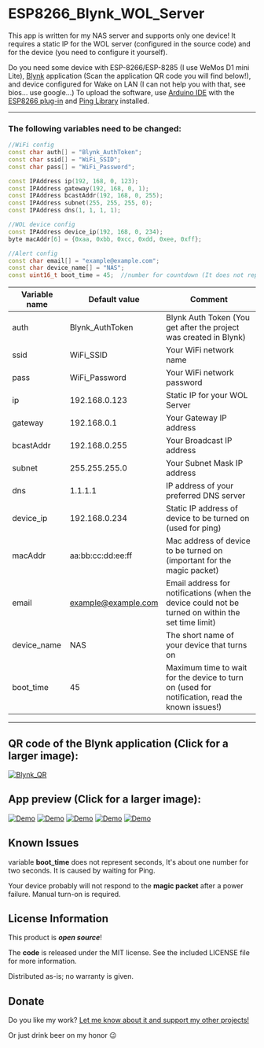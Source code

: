 # ESP8266_Blynk_WOL_Server



This app is written for my NAS server and supports only one device!
It requires a static IP for the WOL server (configured in the source code) and for the device (you need to configure it yourself).

Do you need some device with ESP-8266/ESP-8285 (I use WeMos D1 mini Lite), [Blynk](https://www.blynk.cc/getting-started/) application (Scan the application QR code you will find below!), and device configured for Wake on LAN (I can not help you with that, see bios... use google...)
To upload the software, use [Arduino IDE](https://www.arduino.cc/en/main/software) with the [ESP8266 plug-in](https://github.com/esp8266/Arduino) and [Ping Library](https://github.com/dancol90/ESP8266Ping) installed.

--------------------

### The following variables need to be changed:

```C++
//WiFi config
const char auth[] = "Blynk_AuthToken";
const char ssid[] = "WiFi_SSID";
const char pass[] = "WiFi_Password";

const IPAddress ip(192, 168, 0, 123);
const IPAddress gateway(192, 168, 0, 1);
const IPAddress bcastAddr(192, 168, 0, 255);
const IPAddress subnet(255, 255, 255, 0);
const IPAddress dns(1, 1, 1, 1);

//WOL device config
const IPAddress device_ip(192, 168, 0, 234);
byte macAddr[6] = {0xaa, 0xbb, 0xcc, 0xdd, 0xee, 0xff};

//Alert config
const char email[] = "example@example.com";
const char device_name[] = "NAS";
const uint16_t boot_time = 45;	//number for countdown (It does not represent seconds, but it's close, read the known issues!)
```

Variable name | Default value | Comment
----- | ---------- | -------------------------
auth | Blynk_AuthToken | Blynk Auth Token (You get after the project was created in Blynk)
ssid | WiFi_SSID | Your WiFi network name
pass | WiFi_Password | Your WiFi network password
ip | 192.168.0.123 | Static IP for your WOL Server
gateway | 192.168.0.1 | Your Gateway IP address
bcastAddr | 192.168.0.255 | Your Broadcast IP address
subnet | 255.255.255.0 | Your Subnet Mask IP address
dns | 1.1.1.1 | IP address of your preferred DNS server
device_ip | 192.168.0.234 | Static IP address of device to be turned on (used for ping)
macAddr | aa:bb:cc:dd:ee:ff | Mac address of device to be turned on (important for the magic packet)
email | example@example.com | Email address for notifications (when the device could not be turned on within the set time limit)
device_name | NAS | The short name of your device that turns on
boot_time | 45 | Maximum time to wait for the device to turn on (used for notification, read the known issues!)
--------------------

## QR code of the Blynk application (Click for a larger image):
[![Blynk_QR](https://www.emsit.sk/SharedContent/GitHub/ESP8266_Blynk_WOL_Server/QR_thumbnail.png)](https://www.emsit.sk/SharedContent/GitHub/ESP8266_Blynk_WOL_Server/QR.png)


## App preview (Click for a larger image):
[![Demo](https://www.emsit.sk/SharedContent/GitHub/ESP8266_Blynk_WOL_Server/1_thumbnail.png)](https://www.emsit.sk/SharedContent/GitHub/ESP8266_Blynk_WOL_Server/1.png)
[![Demo](https://www.emsit.sk/SharedContent/GitHub/ESP8266_Blynk_WOL_Server/2_thumbnail.png)](https://www.emsit.sk/SharedContent/GitHub/ESP8266_Blynk_WOL_Server/2.png)
[![Demo](https://www.emsit.sk/SharedContent/GitHub/ESP8266_Blynk_WOL_Server/3_thumbnail.png)](https://www.emsit.sk/SharedContent/GitHub/ESP8266_Blynk_WOL_Server/3.png)
[![Demo](https://www.emsit.sk/SharedContent/GitHub/ESP8266_Blynk_WOL_Server/4_thumbnail.png)](https://www.emsit.sk/SharedContent/GitHub/ESP8266_Blynk_WOL_Server/4.png)
[![Demo](https://www.emsit.sk/SharedContent/GitHub/ESP8266_Blynk_WOL_Server/5_thumbnail.png)](https://www.emsit.sk/SharedContent/GitHub/ESP8266_Blynk_WOL_Server/5.png)

Known Issues
--------------------

variable **boot_time** does not represent seconds, It's about one number for two seconds. It is caused by waiting for Ping.

Your device probably will not respond to the **magic packet** after a power failure. Manual turn-on is required.


License Information
--------------------

This product is _**open source**_!

The **code** is released under the MIT license. See the included LICENSE file for more information.

Distributed as-is; no warranty is given.


Donate
--------------------

Do you like my work? [Let me know about it and support my other projects!](https://www.patreon.com/pnoxi)

Or just drink beer on my honor :wink:

